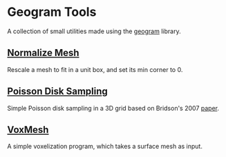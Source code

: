 Geogram Tools
=============

A collection of small utilities made using the [geogram](http://alice.loria.fr/software/geogram/doc/html/index.html) library.


[Normalize Mesh](normalize)
---------------------------

Rescale a mesh to fit in a unit box, and set its min corner to 0.

[Poisson Disk Sampling](poissondisk)
------------------------------------

Simple Poisson disk sampling in a 3D grid based on Bridson's 2007 [paper](http://dx.doi.org/10.1145/1278780.1278807).

[VoxMesh](voxmesh)
------------------

A simple voxelization program, which takes a surface mesh as input.
